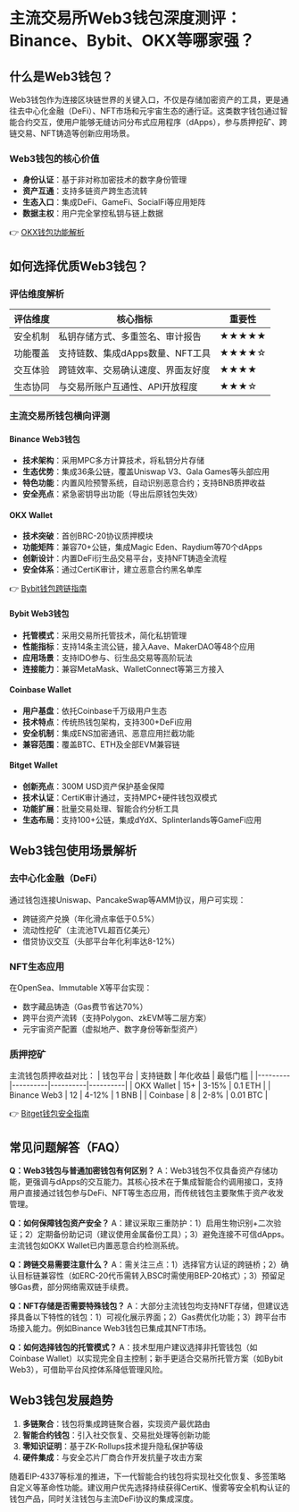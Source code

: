 # 主流交易所Web3钱包深度测评：Binance、Bybit、OKX等哪家强？

## 什么是Web3钱包？

Web3钱包作为连接区块链世界的关键入口，不仅是存储加密资产的工具，更是通往去中心化金融（DeFi）、NFT市场和元宇宙生态的通行证。这类数字钱包通过智能合约交互，使用户能够无缝访问分布式应用程序（dApps），参与质押挖矿、跨链交易、NFT铸造等创新应用场景。

### Web3钱包的核心价值
- **身份认证**：基于非对称加密技术的数字身份管理
- **资产互通**：支持多链资产跨生态流转
- **生态入口**：集成DeFi、GameFi、SocialFi等应用矩阵
- **数据主权**：用户完全掌控私钥与链上数据

👉 [OKX钱包功能解析](https://bit.ly/okx_welcome)

## 如何选择优质Web3钱包？

### 评估维度解析
| 评估维度 | 核心指标 | 重要性 |
|---------|----------|--------|
| 安全机制 | 私钥存储方式、多重签名、审计报告 | ★★★★★ |
| 功能覆盖 | 支持链数、集成dApps数量、NFT工具 | ★★★★☆ |
| 交互体验 | 跨链效率、交易确认速度、界面友好度 | ★★★★ |
| 生态协同 | 与交易所账户互通性、API开放程度 | ★★★☆ |

### 主流交易所钱包横向评测

#### Binance Web3钱包
- **技术架构**：采用MPC多方计算技术，将私钥分片存储
- **生态优势**：集成36条公链，覆盖Uniswap V3、Gala Games等头部应用
- **特色功能**：内置风险预警系统，自动识别恶意合约；支持BNB质押收益
- **安全亮点**：紧急密钥导出功能（导出后原钱包失效）

#### OKX Wallet
- **技术突破**：首创BRC-20协议质押模块
- **功能矩阵**：兼容70+公链，集成Magic Eden、Raydium等70个dApps
- **创新设计**：内置DeFi衍生品交易平台，支持NFT铸造全流程
- **安全体系**：通过CertiK审计，建立恶意合约黑名单库

👉 [Bybit钱包跨链指南](https://bit.ly/okx_welcome)

#### Bybit Web3钱包
- **托管模式**：采用交易所托管技术，简化私钥管理
- **性能指标**：支持14条主流公链，接入Aave、MakerDAO等48个应用
- **应用场景**：支持IDO参与、衍生品交易等高阶玩法
- **连接能力**：兼容MetaMask、WalletConnect等第三方接入

#### Coinbase Wallet
- **用户基盘**：依托Coinbase千万级用户生态
- **技术特点**：传统热钱包架构，支持300+DeFi应用
- **安全机制**：集成ENS加密通讯、恶意应用拦截功能
- **兼容范围**：覆盖BTC、ETH及全部EVM兼容链

#### Bitget Wallet
- **创新亮点**：300M USD资产保护基金保障
- **技术认证**：CertiK审计通过，支持MPC+硬件钱包双模式
- **功能扩展**：批量交易处理、智能合约分析工具
- **生态布局**：支持100+公链，集成dYdX、Splinterlands等GameFi应用

## Web3钱包使用场景解析

### 去中心化金融（DeFi）
通过钱包连接Uniswap、PancakeSwap等AMM协议，用户可实现：
- 跨链资产兑换（年化滑点率低于0.5%）
- 流动性挖矿（主流池TVL超百亿美元）
- 借贷协议交互（头部平台年化利率达8-12%）

### NFT生态应用
在OpenSea、Immutable X等平台实现：
- 数字藏品铸造（Gas费节省达70%）
- 跨平台资产流转（支持Polygon、zkEVM等二层方案）
- 元宇宙资产配置（虚拟地产、数字身份等新型资产）

### 质押挖矿
主流钱包质押收益对比：
| 钱包平台 | 支持链数 | 年化收益 | 最低门槛 |
|---------|----------|----------|----------|
| OKX Wallet | 15+ | 3-15% | 0.1 ETH |
| Binance Web3 | 12 | 4-12% | 1 BNB |
| Coinbase | 8 | 2-8% | 0.01 BTC |

👉 [Bitget钱包安全指南](https://bit.ly/okx_welcome)

## 常见问题解答（FAQ）

**Q：Web3钱包与普通加密钱包有何区别？**
A：Web3钱包不仅具备资产存储功能，更强调与dApps的交互能力。其核心技术在于集成智能合约调用接口，支持用户直接通过钱包参与DeFi、NFT等生态应用，而传统钱包主要聚焦于资产收发管理。

**Q：如何保障钱包资产安全？**
A：建议采取三重防护：1）启用生物识别+二次验证；2）定期备份助记词（建议使用金属备份工具）；3）避免连接不可信dApps。主流钱包如OKX Wallet已内置恶意合约检测系统。

**Q：跨链交易需要注意什么？**
A：需关注三点：1）选择官方认证的跨链桥；2）确认目标链兼容性（如ERC-20代币需转入BSC时需使用BEP-20格式）；3）预留足够Gas费，部分网络需双链手续费。

**Q：NFT存储是否需要特殊钱包？**
A：大部分主流钱包均支持NFT存储，但建议选择具备以下特性的钱包：1）可视化展示界面；2）Gas费优化功能；3）跨平台市场接入能力。例如Binance Web3钱包已集成其NFT市场。

**Q：如何选择钱包的托管模式？**
A：技术型用户建议选择非托管钱包（如Coinbase Wallet）以实现完全自主控制；新手更适合交易所托管方案（如Bybit Web3），可借助平台风控体系降低管理风险。

## Web3钱包发展趋势

1. **多链聚合**：钱包将集成跨链聚合器，实现资产最优路由
2. **智能合约钱包**：引入社交恢复、交易批处理等创新功能
3. **零知识证明**：基于ZK-Rollups技术提升隐私保护等级
4. **硬件集成**：与安全芯片厂商合作开发抗量子攻击方案

随着EIP-4337等标准的推进，下一代智能合约钱包将实现社交化恢复、多签策略自定义等革命性功能。建议用户优先选择持续获得CertiK、慢雾等安全机构认证的钱包产品，同时关注钱包与主流DeFi协议的集成深度。